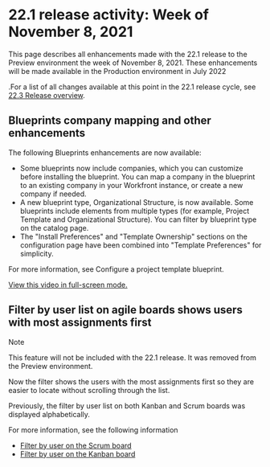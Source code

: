 

# 22.1 release activity:&nbsp;Week of November 8, 2021

This page describes all enhancements made with the 22.1 release to the Preview environment the week of November 8, 2021. These enhancements will be made available in the Production environment in July 2022

<!--
<MadCap:conditionalText data-mc-conditions="QuicksilverOrClassic.Draft mode">
the week of April 4, 2022
</MadCap:conditionalText>
-->

.For a list of all changes available at this point in the 22.1 release cycle, see [22.3 Release overview](../../../product-announcements/product-releases/22.3-release-activity/22-3-release-overview.md).

## Blueprints company mapping and other enhancements

The following Blueprints enhancements are now available:

* Some blueprints now include companies, which you can customize before installing the blueprint. You can map a company in the blueprint to an existing company in your Workfront instance, or create a new company if needed.
* A new blueprint type, Organizational Structure, is now available. Some blueprints include elements from multiple types (for example, Project Template and Organizational Structure). You can filter by blueprint type on the catalog page.
* The "Install Preferences" and "Template Ownership" sections on the configuration page have been combined into "Template Preferences" for simplicity.

For more information, see Configure a project template blueprint.

<!--WRITER
<iframe class="vimeo-player_0" src="assets/642333705?" frameborder="0" allowfullscreen="1" width="560px" height="315px"></iframe>
-->

[View this video in full-screen mode.](https://vimeo.com/642333705/76d3ed60db)

## Filter by user list on agile boards shows users with most assignments first

>[!NOTE]
>
>This feature will not be included with the 22.1 release. It was removed from the Preview environment.

Now the filter shows the users with the most assignments first so they are easier to locate without scrolling through the list.

Previously, the filter by user list on both Kanban and Scrum boards was displayed alphabetically.

For more information, see the following information

* [Filter by user on the Scrum board](../../../agile/use-scrum-in-an-agile-team/scrum-board/filter-by-user-scrum-board.md) 
* [Filter by user on the Kanban board](../../../agile/use-kanban-in-an-agile-team/filter-by-user.md)

